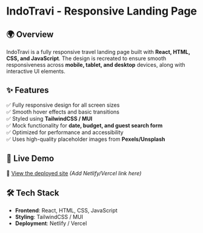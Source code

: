 # IndoTravi - Responsive Landing Page

## 🌍 Overview  
IndoTravi is a fully responsive travel landing page built with **React, HTML, CSS, and JavaScript**. The design is recreated to ensure smooth responsiveness across **mobile, tablet, and desktop** devices, along with interactive UI elements.

## ✨ Features  
✅ Fully responsive design for all screen sizes  
✅ Smooth hover effects and basic transitions  
✅ Styled using **TailwindCSS / MUI**  
✅ Mock functionality for **date, budget, and guest search form**  
✅ Optimized for performance and accessibility  
✅ Uses high-quality placeholder images from **Pexels/Unsplash**  

## 🚀 Live Demo  
🔗 [View the deployed site](#) *(Add Netlify/Vercel link here)*  

## 🛠️ Tech Stack  
- **Frontend**: React, HTML, CSS, JavaScript  
- **Styling**: TailwindCSS / MUI  
- **Deployment**: Netlify / Vercel  

